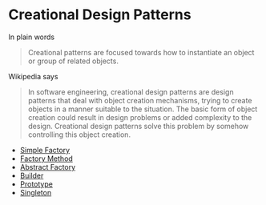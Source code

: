 Creational Design Patterns
==========================

In plain words
> Creational patterns are focused towards how to instantiate an object or group of related objects.

Wikipedia says
> In software engineering, creational design patterns are design patterns that deal with object creation mechanisms, trying to create objects in a manner suitable to the situation. The basic form of object creation could result in design problems or added complexity to the design. Creational design patterns solve this problem by somehow controlling this object creation.

 * [Simple Factory](/creational-design-patterns/simple-factory/)
 * [Factory Method](/creational-design-patterns/factory-method/)
 * [Abstract Factory](/creational-design-patterns/abstract-factory/)
 * [Builder](/creational-design-patterns/builder/)
 * [Prototype](/creational-design-patterns/prototype/)
 * [Singleton](/creational-design-patterns/singleton/)
